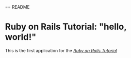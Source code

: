 == README

# Ruby on Rails Tutorial: "hello, world!"

This is the first application for the
[*Ruby on Rails Tutorial*](http://www.railstutorial.org/)
